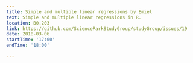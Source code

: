 ```yaml
---
title: Simple and multiple linear regressions by Emiel
text: Simple and multiple linear regressions in R.
location: B0.203
link: https://github.com/ScienceParkStudyGroup/studyGroup/issues/19
date: 2018-03-06
startTime: '17:00'
endTime: '18:00'

---
```


